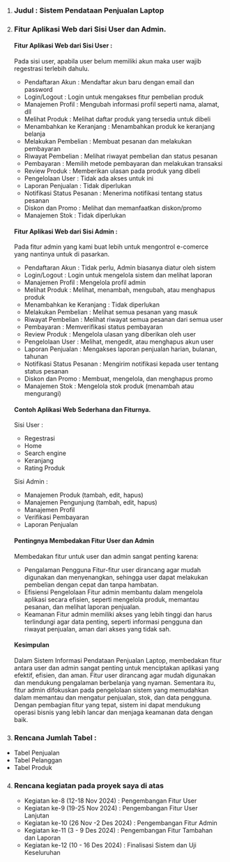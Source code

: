 1. ### Judul : Sistem Pendataan Penjualan Laptop
2. ### Fitur Aplikasi Web dari Sisi User dan Admin.
   #### Fitur Aplikasi Web dari Sisi User :
    Pada sisi user, apabila user belum memiliki akun maka user wajib regestrasi terlebih dahulu.
    
    - Pendaftaran Akun		: Mendaftar akun baru dengan email dan password	
    - Login/Logout			: Login untuk mengakses fitur pembelian produk	
    - Manajemen Profil		: Mengubah informasi profil seperti nama, alamat, dll	
    - Melihat Produk		: Melihat daftar produk yang tersedia untuk dibeli	
    - Menambahkan ke Keranjang	: Menambahkan produk ke keranjang belanja	
    - Melakukan Pembelian		: Membuat pesanan dan melakukan pembayaran	
    - Riwayat Pembelian		: Melihat riwayat pembelian dan status pesanan	
    - Pembayaran			: Memilih metode pembayaran dan melakukan transaksi	
    - Review Produk		: Memberikan ulasan pada produk yang dibeli	
    - Pengelolaan User		: Tidak ada akses untuk ini	
    - Laporan Penjualan		: Tidak diperlukan	
    - Notifikasi Status Pesanan	: Menerima notifikasi tentang status pesanan	
    - Diskon dan Promo		: Melihat dan memanfaatkan diskon/promo	
    - Manajemen Stok		: Tidak diperlukan
    
    
   #### Fitur Aplikasi Web dari Sisi Admin :
    Pada fitur admin yang kami buat lebih untuk mengontrol e-comerce yang nantinya untuk di pasarkan.
    
    - Pendaftaran Akun		: Tidak perlu, Admin biasanya diatur oleh sistem
    - Login/Logout			: Login untuk mengelola sistem dan melihat laporan
    - Manajemen Profil		: Mengelola profil admin
    - Melihat Produk		: Melihat, menambah, mengubah, atau menghapus produk
    - Menambahkan ke Keranjang	: Tidak diperlukan
    - Melakukan Pembelian		: Melihat semua pesanan yang masuk
    - Riwayat Pembelian		: Melihat riwayat semua pesanan dari semua user
    - Pembayaran			: Memverifikasi status pembayaran
    - Review Produk		: Mengelola ulasan yang diberikan oleh user
    - Pengelolaan User		: Melihat, mengedit, atau menghapus akun user
    - Laporan Penjualan		: Mengakses laporan penjualan harian, bulanan, tahunan
    - Notifikasi Status Pesanan	: Mengirim notifikasi kepada user tentang status pesanan
    - Diskon dan Promo		: Membuat, mengelola, dan menghapus promo
    - Manajemen Stok		: Mengelola stok produk (menambah atau mengurangi)
 
   #### Contoh Aplikasi Web Sederhana dan Fiturnya.
   Sisi User : 
    - Regestrasi
    - Home
    - Search engine
    - Keranjang
    - Rating Produk
      
    Sisi Admin :
    - Manajemen Produk (tambah, edit, hapus)
    - Manajemen Pengunjung (tambah, edit, hapus)
    - Manajemen Profil
    - Verifikasi Pembayaran
    - Laporan Penjualan

    #### Pentingnya Membedakan Fitur User dan Admin

    Membedakan fitur untuk user dan admin sangat penting karena:

    - Pengalaman Pengguna
    Fitur-fitur user dirancang agar mudah digunakan dan menyenangkan, sehingga user dapat melakukan pembelian dengan cepat dan tanpa hambatan.
    - Efisiensi Pengelolaan
    Fitur admin membantu dalam mengelola aplikasi secara efisien, seperti mengelola produk, memantau pesanan, dan melihat laporan penjualan.
    - Keamanan
    Fitur admin memiliki akses yang lebih tinggi dan harus terlindungi agar data penting, seperti informasi pengguna dan riwayat penjualan, aman dari akses yang tidak sah.
    #### Kesimpulan

      Dalam Sistem Informasi Pendataan Penjualan Laptop, membedakan fitur antara user dan admin       sangat penting untuk menciptakan aplikasi yang efektif, efisien, dan aman. Fitur user           dirancang agar mudah digunakan dan mendukung pengalaman berbelanja yang nyaman. Sementara       itu, fitur admin difokuskan pada pengelolaan sistem yang memudahkan dalam memantau dan          mengatur penjualan, stok, dan data pengguna. Dengan pembagian fitur yang tepat, sistem          ini dapat mendukung operasi bisnis yang lebih lancar dan menjaga keamanan data dengan baik.
      
  3. ### Rencana Jumlah Tabel :
   - Tabel Penjualan
   - Tabel Pelanggan
   - Tabel Produk
 4. ### Rencana kegiatan pada proyek saya di atas
     - Kegiatan ke-8 (12-18 Nov 2024) : Pengembangan Fitur User
     - Kegiatan ke-9 (19-25 Nov 2024) : Pengembangan Fitur User Lanjutan
     - Kegiatan ke-10 (26 Nov -2 Des 2024) : Pengembangan Fitur Admin
     - Kegiatan ke-11 (3 - 9 Des 2024) : Pengembangan Fitur Tambahan dan Laporan
     - Kegiatan ke-12 (10 - 16 Des 2024) : Finalisasi Sistem dan Uji Keseluruhan




